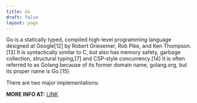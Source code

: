 ```yaml
---
title: Go
draft: false
layout: page
---
```

Go is a statically typed, compiled high-level programming language designed at Google[12] by Robert Griesemer, Rob Pike, and Ken Thompson.[13] It is syntactically similar to C, but also has memory safety, garbage collection, structural typing,[7] and CSP-style concurrency.[14] It is often referred to as Golang because of its former domain name, golang.org, but its proper name is Go.[15]

There are two major implementations:


**MORE INFO AT:** [LINK](https://en.wikipedia.org/wiki/Go_(programming_language))
